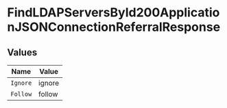 # FindLDAPServersById200ApplicationJSONConnectionReferralResponse


## Values

| Name     | Value    |
| -------- | -------- |
| `Ignore` | ignore   |
| `Follow` | follow   |